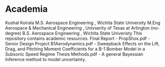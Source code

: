 # Academia
Kushal Koirala
M.S. Aerospace Engineering , Wichita State University
M.Eng Aerospace & Mechanical Engineering  , Univserity of Texas at Arlington (no-degree)
B.S. Aerospace Engineering , Wichita State Univeristy
This repository contains academic resources.
Final Report - PropShox.pdf - Senior Design Project
B1Aerodynamics.pdf - Sweepback Effects on the Lift, Drag, and Pitching Moment Coefficients for a B-1 Bomber Model in a Subsonic Speed Regime
Thesis Methods.pdf - A general Bayessian Inference method to model uncertainty.
